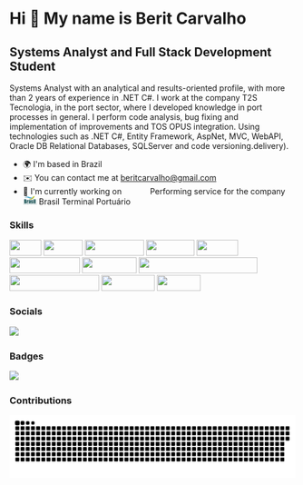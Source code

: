 Hi 👋 My name is Berit Carvalho
===============================

Systems Analyst and Full Stack Development Student
-------------------

Systems Analyst with an analytical and results-oriented profile, with more than 2 years of experience in .NET C#. I work
at the company T2S Tecnologia, in the port sector, where I developed knowledge in port processes in general.
I perform code analysis, bug fixing and implementation of improvements and TOS OPUS integration.
Using technologies such as .NET C#, Entity Framework, AspNet, MVC, WebAPI, Oracle DB Relational Databases, SQLServer and
code versioning.delivery).

* 🌍 I'm based in Brazil
* ✉️ You can contact me at [beritcarvalho@gmail.com](mailto:beritcarvalho@gmail.com)
* 🚀 I'm currently working on <a href="https://www.t2s.com.br" target="_blank" rel="noreferrer"><img width="42"
      height="15"
      src="https://lh5.googleusercontent.com/uBq7Fvo8x3qci-edkmU9KmlU97SO_AYYIVFXItF6KSGZZJdLpU2aJPQthQdfs3F027TgZ_d3zXztGK9fPHOsgeU=w16383" /></a>
Performing service for the company <a href="https://www.t2s.com.br" target="_blank" rel="noreferrer"><img width="24"
      height="15" src="https://github.com/beritcarvalho/beritcarvalho/blob/main/.img/btp.png?raw=true" /></a> Brasil
Terminal Portuário

### Skills

<p align="left">
   <img
      src="https://res.cloudinary.com/practicaldev/image/fetch/s--jI4D6kUn--/c_limit%2Cf_auto%2Cfl_progressive%2Cq_auto%2Cw_880/https://img.shields.io/badge/C%2523-239120%3Fstyle%3Dfor-the-badge%26logo%3Dc-sharp%26logoColor%3Dwhite"
      loading="lazy" width="56" height="28">
   <img
      src="https://res.cloudinary.com/practicaldev/image/fetch/s--RKHCWMhA--/c_limit%2Cf_auto%2Cfl_progressive%2Cq_auto%2Cw_880/https://img.shields.io/badge/.NET-5C2D91%3Fstyle%3Dfor-the-badge%26logo%3D.net%26logoColor%3Dwhite"
      loading="lazy" width="69" height="28">
   <img
      src="https://res.cloudinary.com/practicaldev/image/fetch/s--VqKBU4_L--/c_limit%2Cf_auto%2Cfl_progressive%2Cq_auto%2Cw_880/https://img.shields.io/badge/Angular-DD0031%3Fstyle%3Dfor-the-badge%26logo%3Dangular%26logoColor%3Dwhite"
      loading="lazy" width="104" height="28">
   <img
      src="https://res.cloudinary.com/practicaldev/image/fetch/s--oicIUVtB--/c_limit%2Cf_auto%2Cfl_progressive%2Cq_auto%2Cw_880/https://img.shields.io/badge/HTML5-E34F26%3Fstyle%3Dfor-the-badge%26logo%3Dhtml5%26logoColor%3Dwhite"
      loading="lazy" width="85" height="28">
   <img
      src="https://res.cloudinary.com/practicaldev/image/fetch/s--rGgyOnJR--/c_limit%2Cf_auto%2Cfl_progressive%2Cq_auto%2Cw_880/https://img.shields.io/badge/CSS3-1572B6%3Fstyle%3Dfor-the-badge%26logo%3Dcss3%26logoColor%3Dwhite"
      loading="lazy" width="73" height="28">
   <img
      src="https://res.cloudinary.com/practicaldev/image/fetch/s--kbKzVIJV--/c_limit%2Cf_auto%2Cfl_progressive%2Cq_auto%2Cw_880/https://img.shields.io/badge/JavaScript-F7DF1E%3Fstyle%3Dfor-the-badge%26logo%3Djavascript%26logoColor%3Dblack"
      loading="lazy" width="124" height="28">
   <img
      src="https://res.cloudinary.com/practicaldev/image/fetch/s--EnlR3l1O--/c_limit%2Cf_auto%2Cfl_progressive%2Cq_auto%2Cw_880/https://img.shields.io/badge/Oracle-F80000%3Fstyle%3Dfor-the-badge%26logo%3DOracle%26logoColor%3Dwhite"
      loading="lazy" width="96" height="28">
   <td><img
         src="https://res.cloudinary.com/practicaldev/image/fetch/s--N6s4ts4l--/c_limit%2Cf_auto%2Cfl_progressive%2Cq_auto%2Cw_880/https://img.shields.io/badge/Microsoft%2520SQL%2520Server-CC2927%3Fstyle%3Dfor-the-badge%26logo%3Dmicrosoft%2520sql%2520server%26logoColor%3Dwhite"
         loading="lazy" width="209" height="28">
      <img
         src="https://res.cloudinary.com/practicaldev/image/fetch/s--JKcrdxhK--/c_limit%2Cf_auto%2Cfl_progressive%2Cq_auto%2Cw_880/https://img.shields.io/badge/Elastic_Search-005571%3Fstyle%3Dfor-the-badge%26logo%3Delasticsearch%26logoColor%3Dwhite"
         loading="lazy" width="158" height="28">
      <img
         src="https://res.cloudinary.com/practicaldev/image/fetch/s--MRXwUmKz--/c_limit%2Cf_auto%2Cfl_progressive%2Cq_auto%2Cw_880/https://img.shields.io/badge/Python-14354C%3Fstyle%3Dfor-the-badge%26logo%3Dpython%26logoColor%3Dwhite"
         loading="lazy" width="94" height="28">
      <img
         src="https://res.cloudinary.com/practicaldev/image/fetch/s--t_ci0avu--/c_limit%2Cf_auto%2Cfl_progressive%2Cq_auto%2Cw_880/https://img.shields.io/badge/Java-ED8B00%3Fstyle%3Dfor-the-badge%26logo%3Dopenjdk%26logoColor%3Dwhite"
         loading="lazy" width="77" height="28">
</p>

### Socials

<p align="left"> 
   <a href="https://www.linkedin.com/in/beritcarvalho/" target="_blank"><img src="https://img.shields.io/badge/-LinkedIn-%230077B5?style=for-the-badge&logo=linkedin&logoColor=white" target="_blank"></a> 
</p>

### Badges

<a href="https://www.github.com/beritcarvalho" target="_blank" rel="brtcarvalho"><img
src="https://img.shields.io/github/followers/beritcarvalho?logo=github&style=for-the-badge&color=0891b2&labelColor=1c1917" /></a>

### Contributions
![Snake animation](https://github.com/beritcarvalho/beritcarvalho/blob/output/github-contribution-grid-snake.svg)

<!--
**beritcarvalho/beritcarvalho** is a ✨ _special_ ✨ repository because its `README.md` (this file) appears on your GitHub profile.

Here are some ideas to get you started:

- 🔭 I’m currently working on ...
- 🌱 I’m currently learning ...
- 👯 I’m looking to collaborate on ...
- 🤔 I’m looking for help with ...
- 💬 Ask me about ...
- 📫 How to reach me: ...
- 😄 Pronouns: ...
- ⚡ Fun fact: ...
-->
